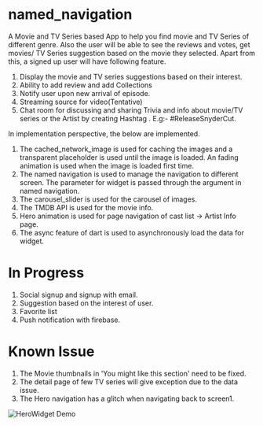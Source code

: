 # named_navigation

A Movie and TV Series based App to help you find movie and TV Series of different genre. Also the user will be able to see the reviews and votes, get movies/ TV Series suggestion based on the movie they selected. Apart from this, a signed up user will have following feature.

1. Display the movie and TV series suggestions based on their interest.
2. Ability to add review and add Collections 
3. Notify user upon new arrival of episode.
4. Streaming source for video(Tentative)
5. Chat room for discussing and sharing Trivia and info about movie/TV series or the Artist by creating Hashtag . E.g:- #ReleaseSnyderCut.

In implementation perspective, the below are implemented.

1. The cached_network_image is used for caching the images and a transparent placeholder is used until the image is loaded. An fading animation is used when the image is loaded first time.
2. The named navigation is used to manage the navigation to different screen. The parameter for widget is passed through the argument in named navigation.
3. The carousel_slider is used for the carousel of images.
4. The TMDB API is used for the movie info.
5. Hero animation is used for page navigation of cast list -> Artist Info page.
6. The async feature of dart is used to asynchronously load the data for widget.


# In Progress

1. Social signup and signup  with email.
2. Suggestion based on the interest of user.
3. Favorite list
3. Push notification with firebase.


# Known Issue

1. The Movie thumbnails in 'You might like this section' need to be fixed.
2. The detail page of few TV series will give exception due to the data issue.
3. The Hero navigation has a glitch when navigating back to screen1.



![HeroWidget Demo](https://firebasestorage.googleapis.com/v0/b/placeholder-47ca3.appspot.com/o/MyMDB.gif?alt=media&token=b9a96029-262c-4b12-a568-101fcd26c6ff)

